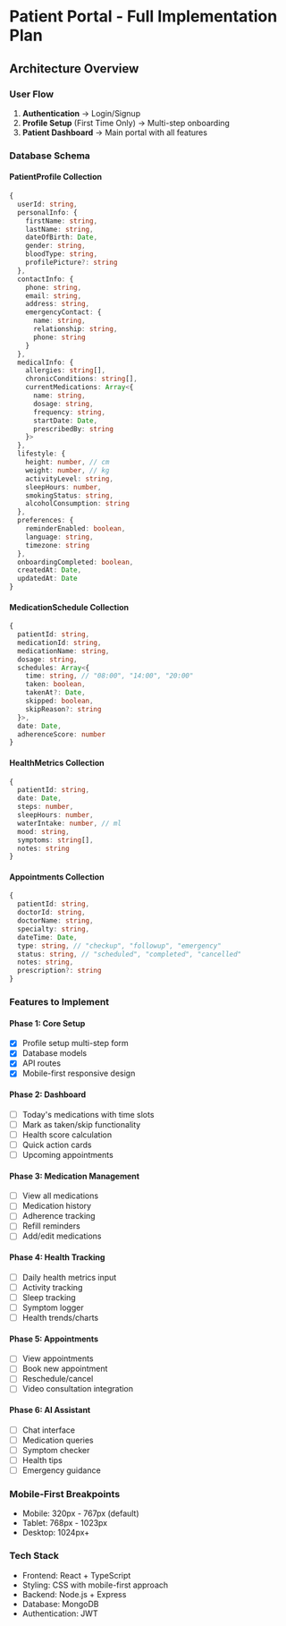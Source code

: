# Patient Portal - Full Implementation Plan

## Architecture Overview

### User Flow
1. **Authentication** → Login/Signup
2. **Profile Setup** (First Time Only) → Multi-step onboarding
3. **Patient Dashboard** → Main portal with all features

### Database Schema

#### PatientProfile Collection
```typescript
{
  userId: string,
  personalInfo: {
    firstName: string,
    lastName: string,
    dateOfBirth: Date,
    gender: string,
    bloodType: string,
    profilePicture?: string
  },
  contactInfo: {
    phone: string,
    email: string,
    address: string,
    emergencyContact: {
      name: string,
      relationship: string,
      phone: string
    }
  },
  medicalInfo: {
    allergies: string[],
    chronicConditions: string[],
    currentMedications: Array<{
      name: string,
      dosage: string,
      frequency: string,
      startDate: Date,
      prescribedBy: string
    }>
  },
  lifestyle: {
    height: number, // cm
    weight: number, // kg
    activityLevel: string,
    sleepHours: number,
    smokingStatus: string,
    alcoholConsumption: string
  },
  preferences: {
    reminderEnabled: boolean,
    language: string,
    timezone: string
  },
  onboardingCompleted: boolean,
  createdAt: Date,
  updatedAt: Date
}
```

#### MedicationSchedule Collection
```typescript
{
  patientId: string,
  medicationId: string,
  medicationName: string,
  dosage: string,
  schedules: Array<{
    time: string, // "08:00", "14:00", "20:00"
    taken: boolean,
    takenAt?: Date,
    skipped: boolean,
    skipReason?: string
  }>,
  date: Date,
  adherenceScore: number
}
```

#### HealthMetrics Collection
```typescript
{
  patientId: string,
  date: Date,
  steps: number,
  sleepHours: number,
  waterIntake: number, // ml
  mood: string,
  symptoms: string[],
  notes: string
}
```

#### Appointments Collection
```typescript
{
  patientId: string,
  doctorId: string,
  doctorName: string,
  specialty: string,
  dateTime: Date,
  type: string, // "checkup", "followup", "emergency"
  status: string, // "scheduled", "completed", "cancelled"
  notes: string,
  prescription?: string
}
```

### Features to Implement

#### Phase 1: Core Setup
- [x] Profile setup multi-step form
- [x] Database models
- [x] API routes
- [x] Mobile-first responsive design

#### Phase 2: Dashboard
- [ ] Today's medications with time slots
- [ ] Mark as taken/skip functionality
- [ ] Health score calculation
- [ ] Quick action cards
- [ ] Upcoming appointments

#### Phase 3: Medication Management
- [ ] View all medications
- [ ] Medication history
- [ ] Adherence tracking
- [ ] Refill reminders
- [ ] Add/edit medications

#### Phase 4: Health Tracking
- [ ] Daily health metrics input
- [ ] Activity tracking
- [ ] Sleep tracking
- [ ] Symptom logger
- [ ] Health trends/charts

#### Phase 5: Appointments
- [ ] View appointments
- [ ] Book new appointment
- [ ] Reschedule/cancel
- [ ] Video consultation integration

#### Phase 6: AI Assistant
- [ ] Chat interface
- [ ] Medication queries
- [ ] Symptom checker
- [ ] Health tips
- [ ] Emergency guidance

### Mobile-First Breakpoints
- Mobile: 320px - 767px (default)
- Tablet: 768px - 1023px
- Desktop: 1024px+

### Tech Stack
- Frontend: React + TypeScript
- Styling: CSS with mobile-first approach
- Backend: Node.js + Express
- Database: MongoDB
- Authentication: JWT
